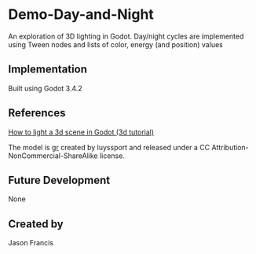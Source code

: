 # Demo-Day-and-Night

An exploration of 3D lighting in Godot. Day/night cycles are implemented using Tween nodes and lists of color, energy (and position) values

## Implementation

Built using Godot 3.4.2

## References

[How to light a 3d scene in Godot (3d tutorial)](https://www.youtube.com/watch?v=iamttSmxA2I)

The model is [gr](https://sketchfab.com/3d-models/gr-5df64141235040749103749123e43010) created by luyssport and released under a CC Attribution-NonCommercial-ShareAlike license.

## Future Development

None

## Created by 

Jason Francis